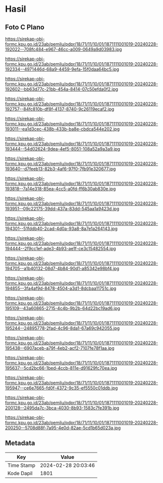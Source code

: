 # Hasil

## Foto C Plano

https://sirekap-obj-formc.kpu.go.id/23ab/pemilu/pdpr/18/71/11/10/01/1871111001019-20240228-192022--708fc484-e967-46cc-a009-0649a9d03983.jpg

https://sirekap-obj-formc.kpu.go.id/23ab/pemilu/pdpr/18/71/11/10/01/1871111001019-20240228-192334--4971446d-68a9-4459-9efa-15f0daa64bc5.jpg

https://sirekap-obj-formc.kpu.go.id/23ab/pemilu/pdpr/18/71/11/10/01/1871111001019-20240228-192602--bb63d77c-21bb-454a-8414-07c50efda0f2.jpg

https://sirekap-obj-formc.kpu.go.id/23ab/pemilu/pdpr/18/71/11/10/01/1871111001019-20240228-192757--84fc810b-df8f-4137-8740-9c26119ecaf2.jpg

https://sirekap-obj-formc.kpu.go.id/23ab/pemilu/pdpr/18/71/11/10/01/1871111001019-20240228-193011--ea1d3cec-438b-433b-ba8e-cbdca544e202.jpg

https://sirekap-obj-formc.kpu.go.id/23ab/pemilu/pdpr/18/71/11/10/01/1871111001019-20240228-193444--54d02624-9dea-4ef5-8051-108a52a9a3a9.jpg

https://sirekap-obj-formc.kpu.go.id/23ab/pemilu/pdpr/18/71/11/10/01/1871111001019-20240228-193640--d7feeb13-82b3-4af6-97f0-7fb91e320677.jpg

https://sirekap-obj-formc.kpu.go.id/23ab/pemilu/pdpr/18/71/11/10/01/1871111001019-20240228-193818--7a14e318-85ea-4cc5-a0fd-ff6b30ab830e.jpg

https://sirekap-obj-formc.kpu.go.id/23ab/pemilu/pdpr/18/71/11/10/01/1871111001019-20240228-193951--09c22175-39dd-437a-83dd-545aa1a9423d.jpg

https://sirekap-obj-formc.kpu.go.id/23ab/pemilu/pdpr/18/71/11/10/01/1871111001019-20240228-194301--51fddb40-2cad-4d0a-93a8-8a7e1a264143.jpg

https://sirekap-obj-formc.kpu.go.id/23ab/pemilu/pdpr/18/71/11/10/01/1871111001019-20240228-194444--2f9cc1ef-ade3-4b93-ae1f-ce3c15482554.jpg

https://sirekap-obj-formc.kpu.go.id/23ab/pemilu/pdpr/18/71/11/10/01/1871111001019-20240228-194705--a1b40132-08d7-4b84-90d1-a85342e98bf4.jpg

https://sirekap-obj-formc.kpu.go.id/23ab/pemilu/pdpr/18/71/11/10/01/1871111001019-20240228-194855--3fa4af9d-8478-4504-a3d1-8dcbaa11751c.jpg

https://sirekap-obj-formc.kpu.go.id/23ab/pemilu/pdpr/18/71/11/10/01/1871111001019-20240228-195109--43a60865-2715-4c4b-9b2b-64d22bc19ad6.jpg

https://sirekap-obj-formc.kpu.go.id/23ab/pemilu/pdpr/18/71/11/10/01/1871111001019-20240228-195244--24895778-2fad-4c96-8da1-67a69c942055.jpg

https://sirekap-obj-formc.kpu.go.id/23ab/pemilu/pdpr/18/71/11/10/01/1871111001019-20240228-195438--6907aceb-a79f-4eb2-acf2-7107fe78f1aa.jpg

https://sirekap-obj-formc.kpu.go.id/23ab/pemilu/pdpr/18/71/11/10/01/1871111001019-20240228-195637--5cd2bc66-1bed-4ccb-811e-d91629fc70ea.jpg

https://sirekap-obj-formc.kpu.go.id/23ab/pemilu/pdpr/18/71/11/10/01/1871111001019-20240228-195947--ce6e7665-fd0f-4372-9c35-ef5550c01ddb.jpg

https://sirekap-obj-formc.kpu.go.id/23ab/pemilu/pdpr/18/71/11/10/01/1871111001019-20240228-200128--2495da7c-3bca-4030-8b93-1583c7fe391b.jpg

https://sirekap-obj-formc.kpu.go.id/23ab/pemilu/pdpr/18/71/11/10/01/1871111001019-20240228-200250--5708d88f-7a95-4e0d-82ae-5cd1b65d023a.jpg


## Metadata

| Key        | Value               |
| ---------- | ------------------- |
| Time Stamp | 2024-02-28 20:03:46 |
| Kode Dapil | 1801                |




